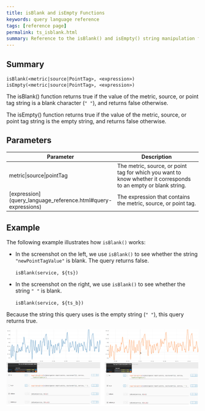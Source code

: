 ```yaml
---
title: isBlank and isEmpty Functions
keywords: query language reference
tags: [reference page]
permalink: ts_isblank.html
summary: Reference to the isBlank() and isEmpty() string manipulation functions
---
```

## Summary
```
isBlank(<metric|source|PointTag>, <expression>)
isEmpty(<metric|source|PointTag>, <expression>)
```

The isBlank() function returns true if the value of the metric, source, or point tag string is a blank character (`" "`), and returns false otherwise.

The isEmpty() function returns true if the value of the metric, source, or point tag string is the empty string, and returns false otherwise.


## Parameters
<table style="width: 100%;">
<tbody>
<thead>
<tr><th width="30%">Parameter</th><th width="70%">Description</th></tr>
</thead>
<tr>
<td markdown="span">metric|source|pointTag</td>
<td>The metric, source, or point tag for which you want to know whether it corresponds to an empty or blank string.</td></tr><tr>
<td markdown="span"> [expression](query_language_reference.html#query-expressions)</td>
<td>The expression that contains the metric, source, or point tag.</td></tr>
</tbody>
</table>


## Example

The following example illustrates how `isBlank()` works:

* In the screenshot on the left, we use `isBlank()` to see whether the string `"newPointTagValue"` is blank. The query returns false.

   `isBlank(service, ${ts})`

* In the screenshot on the right, we use `isBlank()` to see whether the string `" "` is blank.

   `isBlank(service, ${ts_b})`


Because the string this query uses is the empty string (`" "`), this query returns true.


![ts isBlank](images/ts_is_blank.png)
